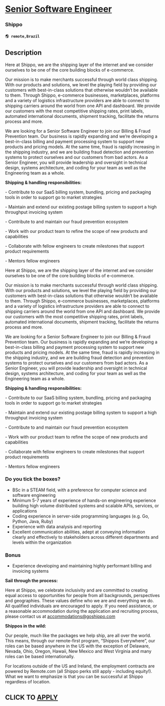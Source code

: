 # [Senior Software Engineer](https://www.remotewlb.com/apply/senior-software-engineer-135720)  
### Shippo  
#### `🌎 remote,Brazil`  

## Description

​Here at Shippo, we are the shipping layer of the internet and we consider ourselves to be one of the core building blocks of e-commerce.

Our mission is to make merchants successful through world class shipping. With our products and solutions, we level the playing field by providing our customers with best-in-class solutions that otherwise wouldn’t be available to them. Through Shippo, e-commerce businesses, marketplaces, platforms and a variety of logistics infrastructure providers are able to connect to shipping carriers around the world from one API and dashboard. We provide our customers with the most competitive shipping rates, print labels, automated international documents, shipment tracking, facilitate the returns process and more.

  

We are looking for a Senior Software Engineer to join our Billing & Fraud Prevention team. Our business is rapidly expanding and we’re developing a best-in-class billing and payment processing system to support new products and pricing models. At the same time, fraud is rapidly increasing in the shipping industry, and we are building fraud detection and prevention systems to protect ourselves and our customers from bad actors. As a Senior Engineer, you will provide leadership and oversight in technical design, systems architecture, and coding for your team as well as the Engineering team as a whole.

  

 **Shipping & handling responsibilities:**

\- Contribute to our SaaS billing system, bundling, pricing and packaging tools in order to support go to market strategies

\- Maintain and extend our existing postage billing system to support a high throughput invoicing system

\- Contribute to and maintain our fraud prevention ecosystem

\- Work with our product team to refine the scope of new products and capabilities

\- Collaborate with fellow engineers to create milestones that support product requirements

\- Mentors fellow engineers

  

​Here at Shippo, we are the shipping layer of the internet and we consider ourselves to be one of the core building blocks of e-commerce.

Our mission is to make merchants successful through world class shipping. With our products and solutions, we level the playing field by providing our customers with best-in-class solutions that otherwise wouldn’t be available to them. Through Shippo, e-commerce businesses, marketplaces, platforms and a variety of logistics infrastructure providers are able to connect to shipping carriers around the world from one API and dashboard. We provide our customers with the most competitive shipping rates, print labels, automated international documents, shipment tracking, facilitate the returns process and more.

  

We are looking for a Senior Software Engineer to join our Billing & Fraud Prevention team. Our business is rapidly expanding and we’re developing a best-in-class billing and payment processing system to support new products and pricing models. At the same time, fraud is rapidly increasing in the shipping industry, and we are building fraud detection and prevention systems to protect ourselves and our customers from bad actors. As a Senior Engineer, you will provide leadership and oversight in technical design, systems architecture, and coding for your team as well as the Engineering team as a whole.

  

 **Shipping & handling responsibilities:**

\- Contribute to our SaaS billing system, bundling, pricing and packaging tools in order to support go to market strategies

\- Maintain and extend our existing postage billing system to support a high throughput invoicing system

\- Contribute to and maintain our fraud prevention ecosystem

\- Work with our product team to refine the scope of new products and capabilities

\- Collaborate with fellow engineers to create milestones that support product requirements

\- Mentors fellow engineers

  

### Do you tick the ​​boxes​​?

* BSc in a STEAM field, with a preference for computer science and software engineering
* Minimum 5-7 years of experience of hands-on engineering experience building high volume distributed systems and scalable APIs, services, or applications
* Coding experience in server-side programming languages (e.g. Go, Python, Java, Ruby) 
* Experience with data analysis and reporting
* Excellent communication abilities, adept at conveying information clearly and effectively to stakeholders across different departments and levels within the organization

  

  

### Bonus

* Experience developing and maintaining highly performant billing and invoicing systems

  

 **Sail** **through the process:**

Here at Shippo, we celebrate inclusivity and are committed to creating equal access to opportunities for people from all backgrounds, perspectives and geographies. These values define who we are and everything we do. All qualified individuals are encouraged to apply. If you need assistance, or a reasonable accommodation during the application and recruiting process, please contact us at accommodations@goshippo.com

  

 **Shippos in the wild:**

Our people, much like the packages we help ship, are all over the world. This means, through our remote-first program, “Shippos Everywhere”, our roles can be based anywhere in the US with the exception of Delaware, Nevada, Ohio, Oregon, Hawaii, New Mexico and West Virginia and many roles can be based internationally.

For locations outside of the US and Ireland, the employment contracts are powered by Remote.com (all Shippo perks still apply - including equity!). What we want to emphasize is that you can be successful at Shippo regardless of location.

  
## CLICK TO [APPLY](https://www.remotewlb.com/apply/senior-software-engineer-135720)

